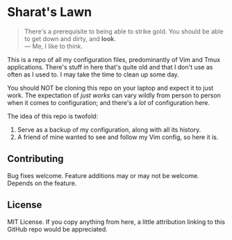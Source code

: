 # Sharat's Lawn

> There's a prerequisite to being able to strike gold. You should be able to get down and dirty, and **look**. \
> &mdash; Me, I like to think.

This is a repo of all my configuration files, predominantly of Vim and Tmux applications. There's stuff in here that's
quite old and that I don't use as often as I used to. I may take the time to clean up some day.

You should NOT be cloning this repo on your laptop and expect it to just work. The expectation of *just works* can vary
wildly from person to person when it comes to configuration; and there's a *lot* of configuration here.

The idea of this repo is twofold:

1. Serve as a backup of my configuration, along with all its history.
1. A friend of mine wanted to see and follow my Vim config, so here it is.

## Contributing

Bug fixes welcome. Feature additions may or may not be welcome. Depends on the feature.

## License

MIT License. If you copy anything from here, a little attribution linking to this GitHub repo would be appreciated.
